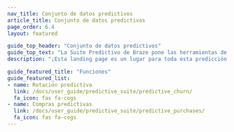 ```yaml
---
nav_title: Conjunto de datos predictivos
article_title: Conjunto de datos predictivos
page_order: 6.4
layout: featured

guide_top_header: "Conjunto de datos predictivos"
guide_top_text: "La Suite Predictivo de Braze pone las herramientas de aprendizaje automático en manos de los responsables de marketing, lo que les permite apalancamiento y actuar sobre los datos sin inconvenientes dentro de la plataforma de Braze. Como la primera característica publicada en el Conjunto de datos predictivos, Predictivo Churn permite a los responsables de marketing definir y generar predicciones, proporcionando un enfoque proactiva para minimizar la cancelación futura. Puede obtener más información sobre sus funciones en los siguientes artículos."
description: "¡Esta landing page es un lugar para toda esta predicción en Braze! El conjunto predictivo de Braze ofrece soluciones para predicción de cancelación y compras dentro de sus campañas Braze y Canvas."

guide_featured_title: "Funciones"
guide_featured_list:
- name: Rotación predictiva
  link: /docs/user_guide/predictive_suite/predictive_churn/
  fa_icon: fas fa-cogs
- name: Compras predictivas
  link: /docs/user_guide/predictive_suite/predictive_purchases/
  fa_icon: fas fa-cogs
---
```


<br><br>